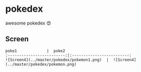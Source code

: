 # pokedex
awesome pokedex :heart_eyes:

## Screen

    poke1             |  poke2
    :-------------------------:|:-------------------------:
    ![Screen4](../master/pokedex/pokemon1.png)  |  ![Screen4](../master/pokedex/pokemon.png)
